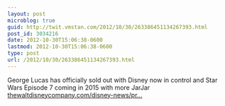 ```yaml
---
layout: post
microblog: true
guid: http://twit.vmstan.com/2012/10/30/263386451134267393.html
post_id: 3034216
date: 2012-10-30T15:06:38-0600
lastmod: 2012-10-30T15:06:38-0600
type: post
url: /2012/10/30/263386451134267393.html
---
```

George Lucas has officially sold out with Disney now in control and Star Wars Episode 7 coming in 2015 with more JarJar <a href="http://thewaltdisneycompany.com/disney-news/press-releases/2012/10/disney-acquire-lucasfilm-ltd">thewaltdisneycompany.com/disney-news/pr…</a>

